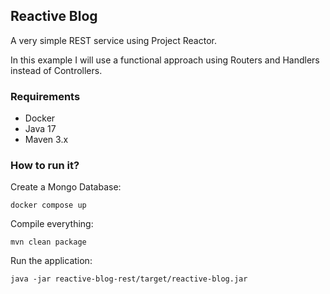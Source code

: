 <h2>Reactive Blog</h2>

A very simple REST service using Project Reactor.

In this example I will use a functional approach using
Routers and Handlers instead of Controllers.

<h3>Requirements</h3>
    
  - Docker
  - Java 17
  - Maven 3.x

<h3>How to run it?</h3>

Create a Mongo Database:

    docker compose up

Compile everything:

    mvn clean package

Run the application:

    java -jar reactive-blog-rest/target/reactive-blog.jar